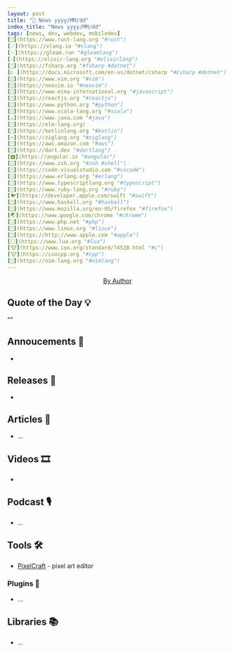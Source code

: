 ```yaml
---
layout: post
title: "📜 News yyyy/MM/dd"
index_title: "News yyyy/MM/dd"
tags: [news, dev, webdev, mobiledev]
[🦀](https://www.rust-lang.org "#rust")
[✅](https://vlang.io "#vlang")
[✨](https://gleam.run "#gleamlang")
[💧](https://elixir-lang.org "#elixirlang")
[🔷](https://fsharp.org "#fsharp #dotnet")
[☪️ ](https://docs.microsoft.com/en-us/dotnet/csharp "#csharp #dotnet")
[🍃](https://www.vim.org "#vim")
[🍃](https://neovim.io "#neovim")
[🔶](https://www.ecma-international.org "#javascript")
[🔶](https://reactjs.org "#reactjs")
[🐍](https://www.python.org "#python")
[💈](https://www.scala-lang.org "#scala")
[☕️](https://www.java.com "#java")
[🔰](https://elm-lang.org)
[🗼](https://kotlinlang.org "#kotlin")
[⚡️](https://ziglang.org "#ziglang")
[🌳](https://aws.amazon.com "#aws")
[🎯](https://dart.dev "#dartlang")
[🅰️](https://angular.io "#angular")
[🐚](https://www.zsh.org "#zsh #shell")
[📝](https://code.visualstudio.com "#vscode")
[📡](https://www.erlang.org "#erlang")
[🔷](https://www.typescriptlang.org "#typescript")
[🔻](https://www.ruby-lang.org "#ruby")
[🐦](https://developer.apple.com/swift "#swift")
[🎩](https://www.haskell.org "#haskell")
[🦊](https://www.mozilla.org/en-US/firefox "#firefox")
[🌏](https://www.google.com/chrome "#chrome")
[🐘](https://www.php.net "#php")
[🐧](https://www.linux.org "#linux")
[🍎](https://http://www.apple.com "#apple")
[🌕](https://www.lua.org "#lua")
[🐮](https://www.iso.org/standard/74528.html "#c")
[🐮](https://isocpp.org "#cpp")
[👑](https://nim-lang.org "#nimlang")
---
```


<a href="https://daily-tech-news.github.io/yyyy/MM/dd/news.html">
  <img src=""
     alt=""
     class="image">
</a>

<div style="text-align:center">
   <a href="">By Author</a>
</div>

## Quote of the Day 💡

""

[]()

## Annoucements 🥁

- []()

## Releases 🥳

- []()

## Articles 📜

- ...

## Videos 🎞

- []()

## Podcast 🎙

- ...

## Tools 🛠

- [PixelCraft](https://github.com/rgab1508/PixelCraft/) - pixel art editor

### Plugins 🔌

- ...

## Libraries 📚

- ...

